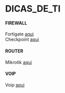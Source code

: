 # DICAS_DE_TI

#### FIREWALL  
Fortigate [aqui](https://github.com/piresand/DICAS_DE_TI/tree/main/FIREWALL/FORTIGATE)     
Checkpoint [aqui](https://github.com/piresand/DICAS_DE_TI/tree/main/FIREWALL/CHECKPOINT)   
#### ROUTER     
Mikrotik [aqui](https://github.com/piresand/DICAS_DE_TI/tree/main/ROUTER)     
#### VOIP   
Voip [aqui](https://github.com/piresand/DICAS_DE_TI/tree/main/VOIP)   